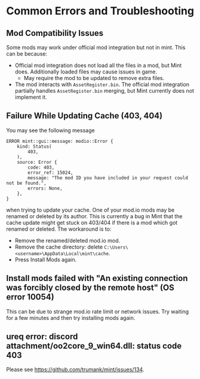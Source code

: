 # Common Errors and Troubleshooting

## Mod Compatibility Issues

Some mods may work under official mod integration but not in mint. This can be because:

- Official mod integration does not load all the files in a mod, but Mint does. Additionally
  loaded files may cause issues in game.
    - May require the mod to be updated to remove extra files.
- The mod interacts with `AssetRegister.bin`. The official mod integration partially handles
  `AssetRegister.bin` merging, but Mint currently does not implement it.

## Failure While Updating Cache (403, 404)

You may see the following message

```
ERROR mint::gui::message: modio::Error {
    kind: Status(
        403,
    ),
    source: Error {
        code: 403,
        error_ref: 15024,
        message: "The mod ID you have included in your request could not be found.",
        errors: None,
    },
}
```

when trying to update your cache. One of your mod.io mods may be renamed or deleted by its author.
This is currently a bug in Mint that the cache update might get stuck on 403/404 if there is a mod
which got renamed or deleted. The workaround is to:

- Remove the renamed/deleted mod.io mod.
- Remove the cache directory: delete `C:\Users\<username>\AppData\Local\mint\cache`.
- Press Install Mods again.

## Install mods failed with "An existing connection was forcibly closed by the remote host" (OS error 10054)

This can be due to strange mod.io rate limit or network issues. Try waiting for a few minutes and
then try installing mods again.

## ureq error: discord attachment/oo2core_9_win64.dll: status code 403

Please see <https://github.com/trumank/mint/issues/134>.
